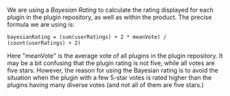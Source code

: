 [//]: # (title: Plugins Rating)

We are using a *Bayesian Rating* to calculate the rating displayed for each plugin in the plugin repository, as well as within the product. The precise formula we are using is:

```
bayesianRating = (sum(userRatings) + 2 * meanVote) / (count(userRatings) + 2)
```

Here "meanVote" is the average vote of all plugins in the plugin repository.
It may be a bit confusing that the plugin rating is not five, while all votes are five stars. However, the reason for using the Bayesian rating is to avoid the situation when the plugin with a few 5-star votes is rated higher than the plugins having many diverse votes (and not all of them are five stars.)
